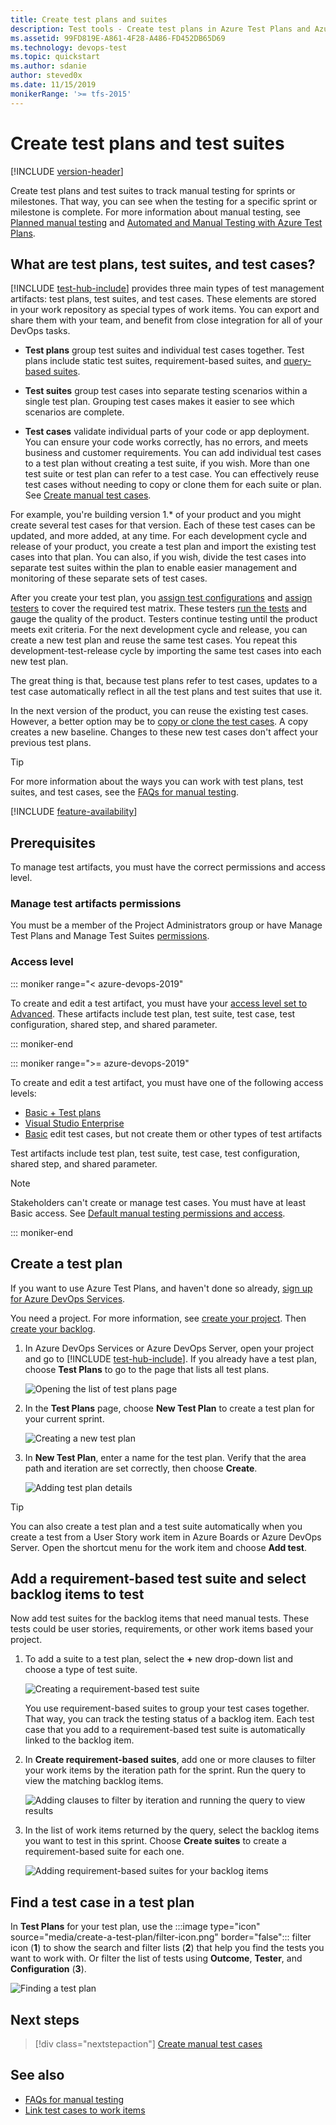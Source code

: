 ```yaml
---
title: Create test plans and suites
description: Test tools - Create test plans in Azure Test Plans and Azure DevOps Server to make sure each of the deliverables meets your users needs
ms.assetid: 99FD819E-A861-4F28-A486-FD452DB65D69
ms.technology: devops-test
ms.topic: quickstart
ms.author: sdanie
author: steved0x
ms.date: 11/15/2019
monikerRange: '>= tfs-2015'
---
```


# Create test plans and test suites

[!INCLUDE [version-header](includes/version-header.md)] 

Create test plans and test suites to track manual testing for sprints or milestones.
That way, you can see when the testing for a specific sprint or milestone is complete.
For more information about manual testing, see [Planned manual testing](overview.md#planned-manual-testing) and [Automated and Manual Testing with Azure Test Plans](https://www.youtube.com/watch?v=LF0hmSysWCg).

<a name="testplans"></a>

## What are test plans, test suites, and test cases?

[!INCLUDE [test-hub-include](includes/test-hub-include.md)] provides three main types of test management artifacts: test plans, test suites, and test cases.
These elements are stored in your work repository as special types of work items. 
You can export and share them with your team, and benefit from close integration for all of your DevOps tasks.

* **Test plans** group test suites and individual test cases together.
  Test plans include static test suites, requirement-based suites, and [query-based suites](reference-qa.md#query-based-suites).

* **Test suites** group test cases into separate testing scenarios within a single test plan.
  Grouping test cases makes it easier to see which scenarios are complete.

* **Test cases** validate individual parts of your code or app deployment.
  You can ensure your code works correctly, has no errors, and meets business and customer requirements.
  You can add individual test cases to a test plan without creating a test suite, if you wish.
  More than one test suite or test plan can refer to a test case.
  You can effectively reuse test cases without needing to copy or clone them for each suite or plan.
  See [Create manual test cases](create-test-cases.md).

For example, you're building version 1.* of your product and you might create several test cases for that version.
Each of these test cases can be updated, and more added, at any time.
For each development cycle and release of your product, you create a test plan and import the existing test cases into that plan.
You can also, if you wish, divide the test cases into separate test suites within the plan to enable easier management and monitoring of these separate sets of test cases.

After you create your test plan, you [assign test configurations](test-different-configurations.md) and [assign testers](create-test-cases.md#assign-testers) to cover the required test matrix.
These testers [run the tests](run-manual-tests.md) and gauge the quality of the product.
Testers continue testing until the product meets exit criteria.
For the next development cycle and release, you can create a new test plan and reuse the same test cases.
You repeat this development-test-release cycle by importing the same test cases into each new test plan.

The great thing is that, because test plans refer to test cases, updates to a test case automatically reflect in all the test plans and test suites that use it.

In the next version of the product, you can reuse the existing test cases.
However, a better option may be to [copy or clone the test cases](reference-qa.md#creating-manual-test-cases). A copy creates a new baseline. Changes to these new test cases don't affect your previous test plans.

> [!TIP]
> For more information about the ways you can work with test plans, test suites, and test cases, see the [FAQs for manual testing](reference-qa.md#testplans).

[!INCLUDE [feature-availability](includes/feature-availability.md)]

## Prerequisites

To manage test artifacts, you must have the correct permissions and access level.

### Manage test artifacts permissions

You must be a member of the Project Administrators group or have Manage Test Plans and Manage Test Suites [permissions](../organizations/security/set-permissions-access-test.md).

### Access level

::: moniker range="< azure-devops-2019"

To create and edit a test artifact, you must have your [access level set to Advanced](../organizations/security/access-levels.md).
These artifacts include test plan, test suite, test case, test configuration, shared step, and shared parameter.

::: moniker-end

::: moniker range=">= azure-devops-2019"

To create and edit a test artifact, you must have one of the following access levels:

- [Basic + Test plans](../organizations/security/access-levels.md)
- [Visual Studio Enterprise](../organizations/security/access-levels.md)
- [Basic](../organizations/security/access-levels.md) edit test cases, but not create them or other types of test artifacts

Test artifacts include test plan, test suite, test case, test configuration, shared step, and shared parameter.

>[!NOTE]
> Stakeholders can't create or manage test cases. You must have at least Basic access.
See [Default manual testing permissions and access](manual-test-permissions.md).

::: moniker-end

<a name="testplan"></a>

## Create a test plan

If you want to use Azure Test Plans, and haven't done so already, [sign up for Azure DevOps Services](https://visualstudio.microsoft.com/products/visual-studio-team-services-vs).

You need a project. For more information, see [create your project](../organizations/accounts/organization-management.md). Then [create your backlog](../boards/backlogs/create-your-backlog.md).

1. In Azure DevOps Services or Azure DevOps Server, open your project and go to [!INCLUDE [test-hub-include](includes/test-hub-include.md)].
   If you already have a test plan, choose **Test Plans** to go to the page that lists all test plans.

   ![Opening the list of test plans page](media/create-a-test-plan/goto-test-plans-page.png)

1. In the **Test Plans** page, choose **New Test Plan** to create a test plan for your current sprint.
 
   ![Creating a new test plan](media/create-a-test-plan/CreateATestPlan1a.png)

1. In **New Test Plan**, enter a name for the test plan.
   Verify that the area path and iteration are set correctly, then choose **Create**.

   ![Adding test plan details](media/create-a-test-plan/CreateATestPlan2.png) 

> [!TIP]
> You can also create a test plan and a test suite automatically when you create a test from a User Story work item in Azure Boards or Azure DevOps Server.
> Open the shortcut menu for the work item and choose **Add test**.

<a name="backlog"></a>
## Add a requirement-based test suite and select backlog items to test

Now add test suites for the backlog items that need manual tests. These tests could be user stories, requirements, or other work items based your project.

1. To add a suite to a test plan, select the **+** new drop-down list and choose a type of test suite.

   ![Creating a requirement-based test suite](media/create-a-test-plan/AddRequirementSuitesToTestPlan.png) 

   You use requirement-based suites to group your test cases together.
   That way, you can track the testing status of a backlog item.
   Each test case that you add to a requirement-based test suite is automatically linked to the backlog item.

1. In **Create requirement-based suites**, add one or more clauses to filter your work items by the iteration path for the sprint.
   Run the query to view the matching backlog items.

   ![Adding clauses to filter by iteration and running the query to view results](media/create-a-test-plan/AddRequirementSuitesToTestPlan2.png)

1. In the list of work items returned by the query, select the backlog items you want to test in this sprint.
   Choose **Create suites** to create a requirement-based suite for each one.

   ![Adding requirement-based suites for your backlog items](media/create-a-test-plan/AddRequirementSuitesToTestPlan3.png)

<a name="findplan"></a>
## Find a test case in a test plan

In **Test Plans** for your test plan, use the :::image type="icon" source="media/create-a-test-plan/filter-icon.png" border="false"::: filter icon (**1**) to show the search and filter lists (**2**) that help you find the tests you want to work with.
Or filter the list of tests using **Outcome**, **Tester**, and **Configuration** (**3**).

  ![Finding a test plan](media/create-a-test-plan/select-test-plan.png)
  
##  Next steps

> [!div class="nextstepaction"]
> [Create manual test cases](create-test-cases.md#test-cases) 

## See also

* [FAQs for manual testing](reference-qa.md#testplans)
* [Link test cases to work items](../boards/queries/link-work-items-support-traceability.md)
